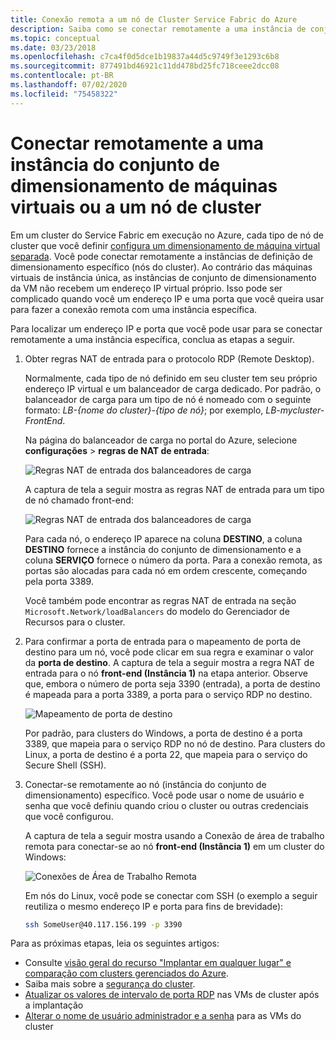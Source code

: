 ```yaml
---
title: Conexão remota a um nó de Cluster Service Fabric do Azure
description: Saiba como se conectar remotamente a uma instância de conjunto de dimensionamento (que é um nó de cluster do Service Fabric).
ms.topic: conceptual
ms.date: 03/23/2018
ms.openlocfilehash: c7ca4f0d5dce1b19837a44d5c9749f3e1293c6b8
ms.sourcegitcommit: 877491bd46921c11dd478bd25fc718ceee2dcc08
ms.contentlocale: pt-BR
ms.lasthandoff: 07/02/2020
ms.locfileid: "75458322"
---
```

# <a name="remote-connect-to-a-virtual-machine-scale-set-instance-or-a-cluster-node"></a>Conectar remotamente a uma instância do conjunto de dimensionamento de máquinas virtuais ou a um nó de cluster
Em um cluster do Service Fabric em execução no Azure, cada tipo de nó de cluster que você definir [configura um dimensionamento de máquina virtual separada](service-fabric-cluster-nodetypes.md).  Você pode conectar remotamente a instâncias de definição de dimensionamento específico (nós do cluster).  Ao contrário das máquinas virtuais de instância única, as instâncias de conjunto de dimensionamento da VM não recebem um endereço IP virtual próprio. Isso pode ser complicado quando você um endereço IP e uma porta que você queira usar para fazer a conexão remota com uma instância específica.

Para localizar um endereço IP e porta que você pode usar para se conectar remotamente a uma instância específica, conclua as etapas a seguir.

1. Obter regras NAT de entrada para o protocolo RDP (Remote Desktop).

    Normalmente, cada tipo de nó definido em seu cluster tem seu próprio endereço IP virtual e um balanceador de carga dedicado. Por padrão, o balanceador de carga para um tipo de nó é nomeado com o seguinte formato: *LB-{nome do cluster}-{tipo de nó}*; por exemplo, *LB-mycluster-FrontEnd*. 
    
    Na página do balanceador de carga no portal do Azure, selecione **configurações**  >  **regras de NAT de entrada**: 

    ![Regras NAT de entrada dos balanceadores de carga](./media/service-fabric-cluster-remote-connect-to-azure-cluster-node/lb-window.png)

    A captura de tela a seguir mostra as regras NAT de entrada para um tipo de nó chamado front-end: 

    ![Regras NAT de entrada dos balanceadores de carga](./media/service-fabric-cluster-remote-connect-to-azure-cluster-node/nat-rules.png)

    Para cada nó, o endereço IP aparece na coluna **DESTINO**, a coluna **DESTINO** fornece a instância do conjunto de dimensionamento e a coluna **SERVIÇO** fornece o número da porta. Para a conexão remota, as portas são alocadas para cada nó em ordem crescente, começando pela porta 3389.

    Você também pode encontrar as regras NAT de entrada na seção `Microsoft.Network/loadBalancers` do modelo do Gerenciador de Recursos para o cluster.
    
2. Para confirmar a porta de entrada para o mapeamento de porta de destino para um nó, você pode clicar em sua regra e examinar o valor da **porta de destino**. A captura de tela a seguir mostra a regra NAT de entrada para o nó **front-end (Instância 1)** na etapa anterior. Observe que, embora o número de porta seja 3390 (entrada), a porta de destino é mapeada para a porta 3389, a porta para o serviço RDP no destino.  

    ![Mapeamento de porta de destino](./media/service-fabric-cluster-remote-connect-to-azure-cluster-node/port-mapping.png)

    Por padrão, para clusters do Windows, a porta de destino é a porta 3389, que mapeia para o serviço RDP no nó de destino. Para clusters do Linux, a porta de destino é a porta 22, que mapeia para o serviço do Secure Shell (SSH).

3. Conectar-se remotamente ao nó (instância do conjunto de dimensionamento) específico. Você pode usar o nome de usuário e senha que você definiu quando criou o cluster ou outras credenciais que você configurou. 

    A captura de tela a seguir mostra usando a Conexão de área de trabalho remota para conectar-se ao nó **front-end (Instância 1)** em um cluster do Windows:
    
    ![Conexões de Área de Trabalho Remota](./media/service-fabric-cluster-remote-connect-to-azure-cluster-node/rdp-connect.png)

    Em nós do Linux, você pode se conectar com SSH (o exemplo a seguir reutiliza o mesmo endereço IP e porta para fins de brevidade):

    ``` bash
    ssh SomeUser@40.117.156.199 -p 3390
    ```


Para as próximas etapas, leia os seguintes artigos:
* Consulte [visão geral do recurso "Implantar em qualquer lugar" e comparação com clusters gerenciados do Azure](service-fabric-deploy-anywhere.md).
* Saiba mais sobre a [segurança do cluster](service-fabric-cluster-security.md).
* [Atualizar os valores de intervalo de porta RDP](./scripts/service-fabric-powershell-change-rdp-port-range.md) nas VMs de cluster após a implantação
* [Alterar o nome de usuário administrador e a senha](./scripts/service-fabric-powershell-change-rdp-user-and-pw.md) para as VMs do cluster

